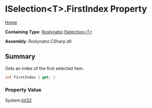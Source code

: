 # ISelection\<T>\.FirstIndex Property

[Home](../../../README.md)

**Containing Type**: [Roslynator](../../README.md)\.[ISelection\<T>](../README.md)

**Assembly**: Roslynator\.CSharp\.dll

## Summary

Gets an index of the first selected item\.

```csharp
int FirstIndex { get; }
```

### Property Value

System\.[Int32](https://docs.microsoft.com/en-us/dotnet/api/system.int32)

